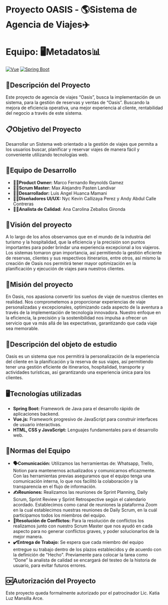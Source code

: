 # Proyecto OASIS - 🌎Sistema de Agencia de Viajes✈️
# Equipo: 🖥️Metadatos📊

[![Vue](https://img.shields.io/badge/Vue-2.x-brightgreen)](https://vuejs.org/)
[![Spring Boot](https://img.shields.io/badge/Spring%20Boot-2.x-brightgreen)](https://spring.io/projects/spring-boot)

## 📄Descripción del Proyecto
Este proyecto de agencia de viajes “Oasis”, busca la implementación de un sistema, para la gestión de reservas y ventas de “Oasis”. Buscando la mejora de eficiencia operativa, una mejor experiencia al cliente, rentabilidad del negocio a través de este sistema.

## 📋Objetivo del Proyecto
Desarrollar un Sistema web orientado a la gestión de viajes que permita a los usuarios buscar, planificar y reservar viajes de manera fácil y conveniente utilizando tecnologías web.

## 👥Equipo de Desarrollo
- **🧑‍💼Product Owner:** Marco Fernando Reynolds Gamez
- **🦸‍♂️Scrum Master:** Max Alejandro Pasten Landivar
- **👨‍💻Desarrollador:** Luis Angel Huanca Mamani
- **🧑‍🎨Diseñadores UI/UX:** Nyc Kevin Callizaya Perez y Andy Abdul Calle Contreras
- **🕵️‍♀️Analista de Calidad:** Ana Carolina Zeballos Gironda

## 👀Visión del proyecto
A lo largo de los años observamos que en el mundo de la industria del turismo y la hospitalidad, que la eficiencia y la precisión son puntos importantes para poder brindar una experiencia excepcional a los viajeros. Los sistemas tomaron gran importancia, así permitiendo la gestión eficiente de reservas, clientes y sus respectivos itinerarios, entre otros, así mismo la creación de Oasis nos permitirá tener mayor optimización en la planificación y ejecución de viajes para nuestros clientes. 

## 👀Misión del proyecto
En Oasis, nos apasiona convertir los sueños de viaje de nuestros clientes en realidad. Nos comprometemos a proporcionar experiencias de viaje personalizadas y excepcionales, optimizando cada aspecto de la aventura a través de la implementación de tecnología innovadora. Nuestro enfoque en la eficiencia, la precisión y la sostenibilidad nos impulsa a ofrecer un servicio que va más allá de las expectativas, garantizando que cada viaje sea memorable.

## 📑Descripción del objeto de estudio
Oasis es un sistema que nos permitirá la personalización de la experiencia del cliente en la planificación y la reserva de sus viajes, así permitiendo tener una gestión eficiente de itinerarios, hospitalidad, transporte y actividades turísticas, así garantizando una experiencia única para los clientes. 

## 🖥️Tecnologías utilizadas
- **Spring Boot:** Framework de Java para el desarrollo rápido de aplicaciones backend.
- **Vue.js:** Framework progresivo de JavaScript para construir interfaces de usuario interactivas.
- **HTML, CSS y JavaScript:** Lenguajes fundamentales para el desarrollo web.

## 📝Normas del Equipo
- **🗣️Comunicación:** Utilizamos las herramientas de: Whatsapp, Trello, Notion para mantenernos actualizados y comunicarnos eficazmente. Con las herramientas previas aseguramos que el equipo tenga una comunicación interna, lo que nos facilitó la colaboración y la transparencia en el flujo de información.
- **✍️Reuniones:** Realizamos las reuniones de Sprint Planning, Daily Scrum, Sprint Review y Sprint Retrospective según el calendario acordado. Establecimos como canal de reuniones la plataforma Zoom en la cual establecimos nuestras reuniones de Daily Scrum, en la cuál participamos todos los miembros del equipo.
- **🤝Resolución de Conflictos:** Para la resolución de conflictos los realizamos junto con nuestro Scrum Master que nos ayudó en cada aspecto para no generar conflictos graves, y poder solucionarlos de la mejor manera.
- **✔️Entrega de Trabajo:** Se espera que cada miembro del equipo entregue su trabajo dentro de los plazos establecidos y de acuerdo con la definición de "Hecho". Previamente para colocar la tarea como “Done” la analista de calidad se encargará del testeo de la historia de usuario, para evitar futuros errores.

## 🆗Autorización del Proyecto
Este proyecto queda formalmente autorizado por el patrocinador Lic. Katia Luz Mansilla Arce.

